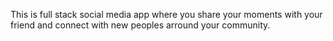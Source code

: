 This is full stack social media app where you share your moments with your friend and connect with new peoples arround your community.
